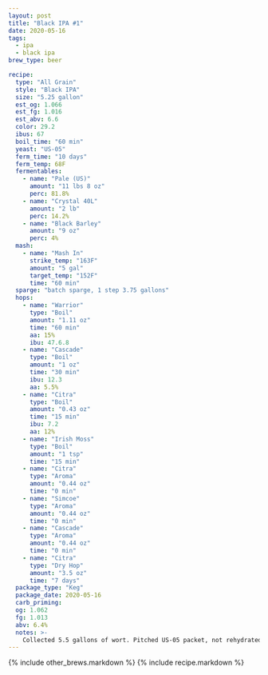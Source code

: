 ```yaml
---
layout: post
title: "Black IPA #1"
date: 2020-05-16
tags:
  - ipa
  - black ipa
brew_type: beer

recipe:
  type: "All Grain"
  style: "Black IPA"
  size: "5.25 gallon"
  est_og: 1.066
  est_fg: 1.016
  est_abv: 6.6
  color: 29.2
  ibus: 67
  boil_time: "60 min"
  yeast: "US-05"
  ferm_time: "10 days"
  ferm_temp: 68F
  fermentables:
    - name: "Pale (US)"
      amount: "11 lbs 8 oz"
      perc: 81.8%
    - name: "Crystal 40L"
      amount: "2 lb"
      perc: 14.2%
    - name: "Black Barley"
      amount: "9 oz"
      perc: 4%
  mash:
    - name: "Mash In"
      strike_temp: "163F"
      amount: "5 gal"
      target_temp: "152F"
      time: "60 min"
  sparge: "batch sparge, 1 step 3.75 gallons"
  hops:
    - name: "Warrior"
      type: "Boil"
      amount: "1.11 oz"
      time: "60 min"
      aa: 15%
      ibu: 47.6.8
    - name: "Cascade"
      type: "Boil"
      amount: "1 oz"
      time: "30 min"
      ibu: 12.3
      aa: 5.5%
    - name: "Citra"
      type: "Boil"
      amount: "0.43 oz"
      time: "15 min"
      ibu: 7.2
      aa: 12%
    - name: "Irish Moss"
      type: "Boil"
      amount: "1 tsp"
      time: "15 min"
    - name: "Citra"
      type: "Aroma"
      amount: "0.44 oz"
      time: "0 min"
    - name: "Simcoe"
      type: "Aroma"
      amount: "0.44 oz"
      time: "0 min"
    - name: "Cascade"
      type: "Aroma"
      amount: "0.44 oz"
      time: "0 min"
    - name: "Citra"
      type: "Dry Hop"
      amount: "3.5 oz"
      time: "7 days"
  package_type: "Keg"
  package_date: 2020-05-16
  carb_priming: 
  og: 1.062
  fg: 1.013
  abv: 6.4%
  notes: >-
    Collected 5.5 gallons of wort. Pitched US-05 packet, not rehydrated @72F. Fermentation temp maintained between 67-68F. Dry hopped with 4oz citra, 0.5oz simcoe, 0.5oz cascade (left overs)
---
```


{% include other_brews.markdown %}
{% include recipe.markdown %}
